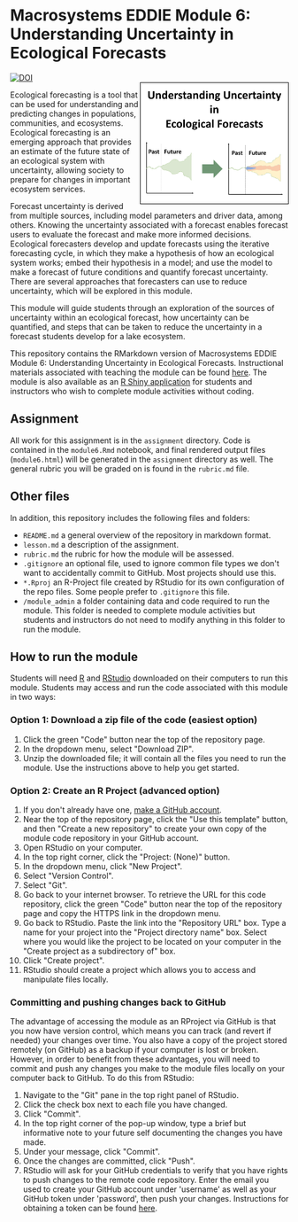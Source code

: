 # Macrosystems EDDIE Module 6: Understanding Uncertainty in Ecological Forecasts
[![DOI](https://zenodo.org/badge/611892158.svg)](https://zenodo.org/doi/10.5281/zenodo.10380339)    
<a href="url"><img src="module_admin/Schematic_Draft_v3.png" align="right" height="220" width="269" ></a>

Ecological forecasting is a tool that can be used for understanding and predicting changes in populations, communities, and ecosystems. Ecological forecasting is an emerging approach that provides an estimate of the future state of an ecological system with uncertainty, allowing society to prepare for changes in important ecosystem services. 

Forecast uncertainty is derived from multiple sources, including model parameters and driver data, among others. Knowing the uncertainty associated with a forecast enables forecast users to evaluate the forecast and make more informed decisions. Ecological forecasters develop and update forecasts using the iterative forecasting cycle, in which they make a hypothesis of how an ecological system works; embed their hypothesis in a model; and use the model to make a forecast of future conditions and quantify forecast uncertainty. There are several approaches that forecasters can use to reduce uncertainty, which will be explored in this module.  

This module will guide students through an exploration of the sources of uncertainty within an ecological forecast, how uncertainty can be quantified, and steps that can be taken to reduce the uncertainty in a forecast students develop for a lake ecosystem.  

This repository contains the RMarkdown version of Macrosystems EDDIE Module 6: Understanding Uncertainty in Ecological Forecasts. Instructional materials associated with teaching the module can be found [here](https://serc.carleton.edu/dev/eddie/teaching_materials/modules/module6.html). The module is also available as an [R Shiny application](https://macrosystemseddie.shinyapps.io/module6/) for students and instructors who wish to complete module activities without coding. 

## Assignment
  
All work for this assignment is in the `assignment` directory. Code is contained in the `module6.Rmd` notebook, and final rendered output files (`module6.html`) will be generated in the `assignment` directory as well. The general rubric you will be graded on is found in the `rubric.md` file. 
  
## Other files
  
In addition, this repository includes the following files and folders:
  
- `README.md` a general overview of the repository in markdown format.  
- `lesson.md` a description of the assignment.
- `rubric.md` the rubric for how the module will be assessed.
- `.gitignore` an optional file, used to ignore common file types we don't want to accidentally commit to GitHub. Most projects should use this. 
- `*.Rproj` an R-Project file created by RStudio for its own configuration of the repo files. Some people prefer to `.gitignore` this file. 
- `/module_admin` a folder containing data and code required to run the module. This folder is needed to complete module activities but students and instructors do not need to modify anything in this folder to run the module.

## How to run the module

Students will need [R](https://www.r-project.org/) and [RStudio](https://posit.co/download/rstudio-desktop/) downloaded on their computers to run this module. Students may access and run the code associated with this module in two ways:

### Option 1: Download a zip file of the code (easiest option)
1. Click the green "Code" button near the top of the repository page.
2. In the dropdown menu, select "Download ZIP".
3. Unzip the downloaded file; it will contain all the files you need to run the module. Use the instructions above to help you get started.

### Option 2: Create an R Project (advanced option)
1. If you don't already have one, [make a GitHub account](https://github.com/join).
2. Near the top of the repository page, click the "Use this template" button, and then "Create a new repository" to create your own copy of the module code repository in your GitHub account.
3. Open RStudio on your computer.
4. In the top right corner, click the "Project: (None)" button.
5. In the dropdown menu, click "New Project".
6. Select "Version Control".
7. Select "Git".
8. Go back to your internet browser. To retrieve the URL for this code repository, click the green "Code" button near the top of the repository page and copy the HTTPS link in the dropdown menu. 
9. Go back to RStudio. Paste the link into the "Repository URL" box. Type a name for your project into the "Project directory name" box. Select where you would like the project to be located on your computer in the "Create project as a subdirectory of" box.
10. Click "Create project".
11. RStudio should create a project which allows you to access and manipulate files locally.

### Committing and pushing changes back to GitHub
The advantage of accessing the module as an RProject via GitHub is that you now have version control, which means you can track (and revert if needed) your changes over time. You also have a copy of the project stored remotely (on GitHub) as a backup if your computer is lost or broken. However, in order to benefit from these advantages, you will need to commit and push any changes you make to the module files locally on your computer back to GitHub. To do this from RStudio:

1. Navigate to the "Git" pane in the top right panel of RStudio.
2. Click the check box next to each file you have changed.
3. Click "Commit".
4. In the top right corner of the pop-up window, type a brief but informative note to your future self documenting the changes you have made.
5. Under your message, click "Commit".
6. Once the changes are committed, click "Push".
7. RStudio will ask for your GitHub credentials to verify that you have rights to push changes to the remote code repository. Enter the email you used to create your GitHub account under 'username' as well as your GitHub token under 'password', then push your changes. Instructions for obtaining a token can be found [here](https://docs.github.com/en/enterprise-server@3.9/authentication/keeping-your-account-and-data-secure/managing-your-personal-access-tokens).
